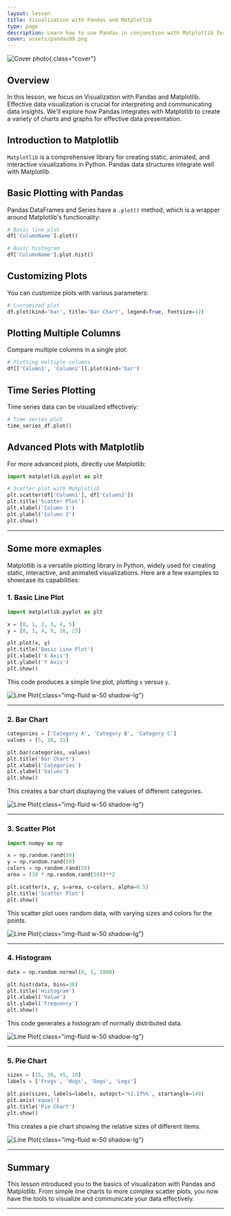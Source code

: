 ```yaml
---
layout: lesson
title: Visualization with Pandas and Matplotlib
type: page
description: Learn how to use Pandas in conjunction with Matplotlib for effective data visualization, enabling you to present data insights visually.
cover: assets/pandas09.png
---
```


![Cover photo]({{page.cover}}){:class="cover"}

## Overview

In this lesson, we focus on Visualization with Pandas and Matplotlib. Effective data visualization is crucial for interpreting and communicating data insights. We'll explore how Pandas integrates with Matplotlib to create a variety of charts and graphs for effective data presentation.

## Introduction to Matplotlib

`Matplotlib` is a comprehensive library for creating static, animated, and interactive visualizations in Python. Pandas data structures integrate well with Matplotlib.

## Basic Plotting with Pandas

Pandas DataFrames and Series have a `.plot()` method, which is a wrapper around Matplotlib's functionality:

```python
# Basic line plot
df['ColumnName'].plot()

# Basic histogram
df['ColumnName'].plot.hist()
```

## Customizing Plots

You can customize plots with various parameters:

```python
# Customized plot
df.plot(kind='bar', title='Bar Chart', legend=True, fontsize=12)
```

## Plotting Multiple Columns

Compare multiple columns in a single plot:

```python
# Plotting multiple columns
df[['Column1', 'Column2']].plot(kind='bar')
```

## Time Series Plotting

Time series data can be visualized effectively:

```python
# Time series plot
time_series_df.plot()
```

## Advanced Plots with Matplotlib

For more advanced plots, directly use Matplotlib:

```python
import matplotlib.pyplot as plt

# Scatter plot with Matplotlib
plt.scatter(df['Column1'], df['Column2'])
plt.title('Scatter Plot')
plt.xlabel('Column 1')
plt.ylabel('Column 2')
plt.show()
```

---

## Some more exmaples

Matplotlib is a versatile plotting library in Python, widely used for creating static, interactive, and animated visualizations. Here are a few examples to showcase its capabilities:

### 1. Basic Line Plot

```python
import matplotlib.pyplot as plt

x = [0, 1, 2, 3, 4, 5]
y = [0, 1, 4, 9, 16, 25]

plt.plot(x, y)
plt.title('Basic Line Plot')
plt.xlabel('X Axis')
plt.ylabel('Y Axis')
plt.show()
```

This code produces a simple line plot, plotting `x` versus `y`.

![Line Plot](assets/chart01.png){:class="img-fluid w-50 shadow-lg"}

---

### 2. Bar Chart

```python
categories = ['Category A', 'Category B', 'Category C']
values = [5, 10, 15]

plt.bar(categories, values)
plt.title('Bar Chart')
plt.xlabel('Categories')
plt.ylabel('Values')
plt.show()
```

This creates a bar chart displaying the values of different categories.

![Line Plot](assets/chart02.png){:class="img-fluid w-50 shadow-lg"}

---

### 3. Scatter Plot

```python
import numpy as np

x = np.random.rand(50)
y = np.random.rand(50)
colors = np.random.rand(50)
area = (30 * np.random.rand(50))**2

plt.scatter(x, y, s=area, c=colors, alpha=0.5)
plt.title('Scatter Plot')
plt.show()
```

This scatter plot uses random data, with varying sizes and colors for the points.

![Line Plot](assets/chart03.png){:class="img-fluid w-50 shadow-lg"}

---

### 4. Histogram

```python
data = np.random.normal(0, 1, 1000)

plt.hist(data, bins=30)
plt.title('Histogram')
plt.xlabel('Value')
plt.ylabel('Frequency')
plt.show()
```

This code generates a histogram of normally distributed data.

![Line Plot](assets/chart04.png){:class="img-fluid w-50 shadow-lg"}

---

### 5. Pie Chart

```python
sizes = [15, 30, 45, 10]
labels = ['Frogs', 'Hogs', 'Dogs', 'Logs']

plt.pie(sizes, labels=labels, autopct='%1.1f%%', startangle=140)
plt.axis('equal')
plt.title('Pie Chart')
plt.show()
```

This creates a pie chart showing the relative sizes of different items.

![Line Plot](assets/chart05.png){:class="img-fluid w-50 shadow-lg"}

---

## Summary

This lesson introduced you to the basics of visualization with Pandas and Matplotlib. From simple line charts to more complex scatter plots, you now have the tools to visualize and communicate your data effectively.

---
